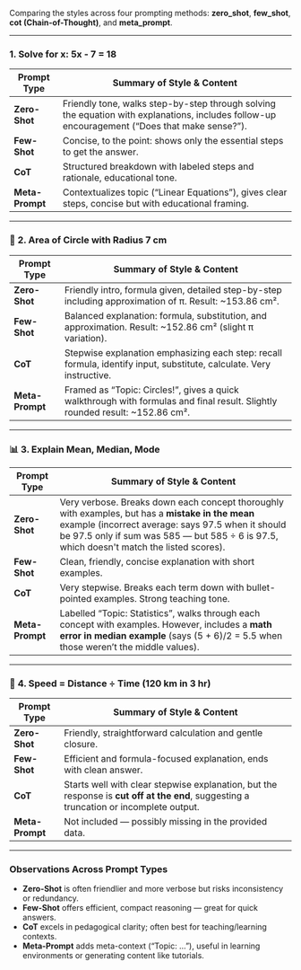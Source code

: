 Comparing the styles across four prompting methods: **zero\_shot**, **few\_shot**, **cot (Chain-of-Thought)**, and **meta\_prompt**.

---

### **1. Solve for x: 5x - 7 = 18**

| Prompt Type     | Summary of Style & Content                                                                                                                    |
| --------------- | --------------------------------------------------------------------------------------------------------------------------------------------- |
| **Zero-Shot**   | Friendly tone, walks step-by-step through solving the equation with explanations, includes follow-up encouragement (“Does that make sense?”). |
| **Few-Shot**    | Concise, to the point: shows only the essential steps to get the answer.                                                                      |
| **CoT**         | Structured breakdown with labeled steps and rationale, educational tone.                                                                      |
| **Meta-Prompt** | Contextualizes topic (“Linear Equations”), gives clear steps, concise but with educational framing.                                           |

---

### 📏 **2. Area of Circle with Radius 7 cm**

| Prompt Type     | Summary of Style & Content                                                                                                    |
| --------------- | ----------------------------------------------------------------------------------------------------------------------------- |
| **Zero-Shot**   | Friendly intro, formula given, detailed step-by-step including approximation of π. Result: \~153.86 cm².                      |
| **Few-Shot**    | Balanced explanation: formula, substitution, and approximation. Result: \~152.86 cm² (slight π variation).                    |
| **CoT**         | Stepwise explanation emphasizing each step: recall formula, identify input, substitute, calculate. Very instructive.          |
| **Meta-Prompt** | Framed as “Topic: Circles!”, gives a quick walkthrough with formulas and final result. Slightly rounded result: \~152.86 cm². |

---

### 📊 **3. Explain Mean, Median, Mode**

| Prompt Type     | Summary of Style & Content                                                                                                                                                                                                                         |
| --------------- | -------------------------------------------------------------------------------------------------------------------------------------------------------------------------------------------------------------------------------------------------- |
| **Zero-Shot**   | Very verbose. Breaks down each concept thoroughly with examples, but has a **mistake in the mean** example (incorrect average: says 97.5 when it should be 97.5 only if sum was 585 — but 585 ÷ 6 is 97.5, which doesn't match the listed scores). |
| **Few-Shot**    | Clean, friendly, concise explanation with short examples.                                                                                                                                                                                          |
| **CoT**         | Very stepwise. Breaks each term down with bullet-pointed examples. Strong teaching tone.                                                                                                                                                           |
| **Meta-Prompt** | Labelled “Topic: Statistics”, walks through each concept with examples. However, includes a **math error in median example** (says (5 + 6)/2 = 5.5 when those weren’t the middle values).                                                          |

---

### 🚄 **4. Speed = Distance ÷ Time (120 km in 3 hr)**

| Prompt Type     | Summary of Style & Content                                                                                                             |
| --------------- | -------------------------------------------------------------------------------------------------------------------------------------- |
| **Zero-Shot**   | Friendly, straightforward calculation and gentle closure.                                                                              |
| **Few-Shot**    | Efficient and formula-focused explanation, ends with clean answer.                                                                     |
| **CoT**         | Starts well with clear stepwise explanation, but the response is **cut off at the end**, suggesting a truncation or incomplete output. |
| **Meta-Prompt** | Not included — possibly missing in the provided data.                                                                                  |

---

### Observations Across Prompt Types

* **Zero-Shot** is often friendlier and more verbose but risks inconsistency or redundancy.
* **Few-Shot** offers efficient, compact reasoning — great for quick answers.
* **CoT** excels in pedagogical clarity; often best for teaching/learning contexts.
* **Meta-Prompt** adds meta-context (“Topic: …”), useful in learning environments or generating content like tutorials.
